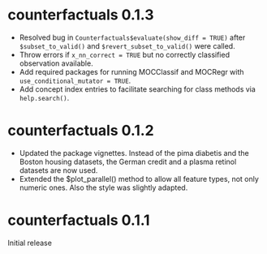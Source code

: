 # counterfactuals 0.1.3
* Resolved bug in `Counterfactuals$evaluate(show_diff = TRUE)` after `$subset_to_valid()` and `$revert_subset_to_valid()` were called.
* Throw errors if `x_nn_correct = TRUE` but no correctly classified observation available. 
* Add required packages for running MOCClassif and MOCRegr with `use_conditional_mutator = TRUE`.
* Add concept index entries to facilitate searching for class methods via `help.search()`. 
  
# counterfactuals 0.1.2
* Updated the package vignettes. Instead of the pima diabetis and the Boston 
housing datasets, the German credit and a plasma retinol datasets are now used.
* Extended the $plot_parallel() method to allow all feature types, not only numeric ones.
Also the style was slightly adapted.

# counterfactuals 0.1.1
Initial release
